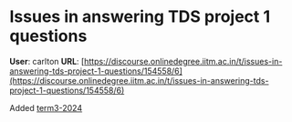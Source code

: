# Issues in answering TDS project 1 questions

**User**: carlton
**URL**: [https://discourse.onlinedegree.iitm.ac.in/t/issues-in-answering-tds-project-1-questions/154558/6](https://discourse.onlinedegree.iitm.ac.in/t/issues-in-answering-tds-project-1-questions/154558/6)

Added [term3-2024](/tag/term3-2024)
